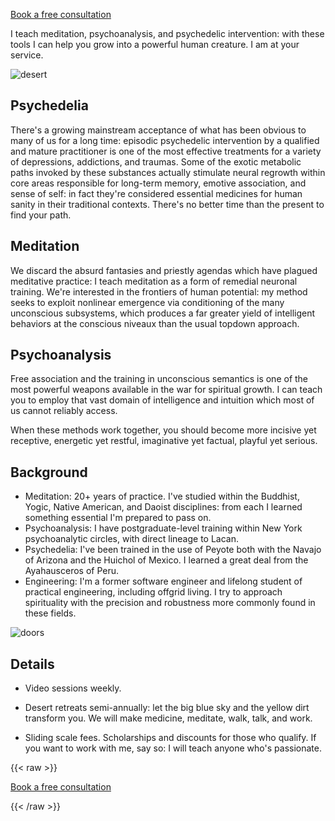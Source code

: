 [Book a free consultation](https://www.bartholomy.ooo/consult)

I teach meditation, psychoanalysis, and psychedelic intervention: with these tools I can help you grow into a powerful human creature. I am at your service.

![desert](/landscape.jpg)

## Psychedelia

There's a growing mainstream acceptance of what has been obvious to many of us for a long time: episodic psychedelic intervention by a qualified and mature practitioner is one of the most effective treatments for a variety of depressions, addictions, and traumas. Some of the exotic metabolic paths invoked by these substances actually stimulate neural regrowth within core areas responsible for long-term memory, emotive association, and sense of self: in fact they're considered essential medicines for human sanity in their traditional contexts. There's no better time than the present to find your path.

## Meditation

We discard the absurd fantasies and priestly agendas which have plagued meditative practice: I teach meditation as a form of remedial neuronal training. We're interested in the frontiers of human potential: my method seeks to exploit nonlinear emergence via conditioning of the many unconscious subsystems, which produces a far greater yield of intelligent behaviors at the conscious niveaux than the usual topdown approach.

## Psychoanalysis

Free association and the training in unconscious semantics is one of the most powerful weapons available in the war for spiritual growth. I can teach you to employ that vast domain of intelligence and intuition which most of us cannot reliably access.

When these methods work together, you should become more incisive yet receptive, energetic yet restful, imaginative yet factual, playful yet serious.

## Background

* Meditation: 20+ years of practice. I've studied within the Buddhist, Yogic, Native American, and Daoist disciplines: from each I learned something essential I'm prepared to pass on.
* Psychoanalysis: I have postgraduate-level training within New York psychoanalytic circles, with direct lineage to Lacan.
* Psychedelia: I've been trained in the use of Peyote both with the Navajo of Arizona and the Huichol of Mexico. I learned a great deal from the Ayahausceros of Peru.
* Engineering: I'm a former software engineer and lifelong student of practical engineering, including offgrid living. I try to approach spirituality with the precision and robustness more commonly found in these fields.

![doors](/doors.png)

## Details

- Video sessions weekly.

- Desert retreats semi-annually: let the big blue sky and the yellow dirt transform you. We will make medicine, meditate, walk, talk, and work.

- Sliding scale fees. Scholarships and discounts for those who qualify. If you want to work with me, say so: I will teach anyone who's passionate.

{{< raw >}}

  <div class="action_button">
    <a href="https://www.bartholomy.ooo/consult">
      <p>
          Book a free consultation
      </p>
    </a>
  </div>

{{< /raw >}}

